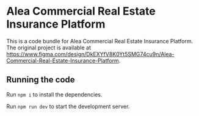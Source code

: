 
  # Alea Commercial Real Estate Insurance Platform

  This is a code bundle for Alea Commercial Real Estate Insurance Platform. The original project is available at https://www.figma.com/design/DkEXYfV8K0Yt5SMG74cu9n/Alea-Commercial-Real-Estate-Insurance-Platform.

  ## Running the code

  Run `npm i` to install the dependencies.

  Run `npm run dev` to start the development server.
  